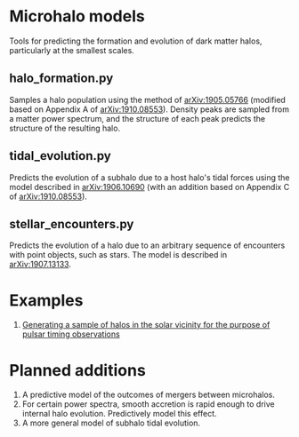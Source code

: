 # Microhalo models
Tools for predicting the formation and evolution of dark matter halos, particularly at the smallest scales.

## halo_formation.py

Samples a halo population using the method of [arXiv:1905.05766](https://arxiv.org/abs/1905.05766) (modified based on Appendix A of [arXiv:1910.08553](https://arxiv.org/abs/1910.08553)). Density peaks are sampled from a matter power spectrum, and the structure of each peak predicts the structure of the resulting halo.

## tidal_evolution.py

Predicts the evolution of a subhalo due to a host halo's tidal forces using the model described in [arXiv:1906.10690](https://arxiv.org/abs/1906.10690) (with an addition based on Appendix C of [arXiv:1910.08553](https://arxiv.org/abs/1910.08553)).

## stellar_encounters.py

Predicts the evolution of a halo due to an arbitrary sequence of encounters with point objects, such as stars. The model is described in [arXiv:1907.13133](https://arxiv.org/abs/1907.13133).

# Examples

1. [Generating a sample of halos in the solar vicinity for the purpose of pulsar timing observations](https://github.com/delos/microhalo-models/tree/main/examples/pulsar-timing)

# Planned additions

1. A predictive model of the outcomes of mergers between microhalos.
2. For certain power spectra, smooth accretion is rapid enough to drive internal halo evolution. Predictively model this effect.
3. A more general model of subhalo tidal evolution.
